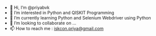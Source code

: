 - 👋 Hi, I’m @priyabvk
- 👀 I’m interested in Python and QISKIT Programming
- 🌱 I’m currently learning Python and Selenium Webdriver using Python
- 💞️ I’m looking to collaborate on ...
- 📫 How to reach me : iskcon.priya@gmail.com

<!---
priyabvk/priyabvk is a ✨ special ✨ repository because its `README.md` (this file) appears on your GitHub profile.
You can click the Preview link to take a look at your changes.
--->
